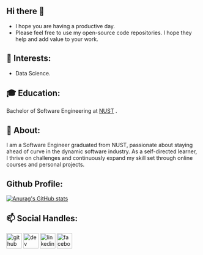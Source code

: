 ## Hi there 👋

- I hope you are having a productive day.
- Please feel free to use my open-source code repositories. I hope they help and add value to your work.

 ## 🌱 Interests:
 - Data Science.
                                              


## :mortar_board: Education:
 Bachelor of Software Engineering at [NUST](https://nust.edu.pk/) .
                                              


## 💬 About:
 I am a Software Engineer graduated from NUST, passionate about staying ahead of curve in the dynamic software industry. As a self-directed learner, I thrive on challenges and continuously expand my skill set through online courses and personal projects.

## Github Profile:
[![Anurag's GitHub stats](https://github-readme-stats.vercel.app/api?username=rha12)](https://github.com/anuraghazra/github-readme-stats)
## 📫 Social Handles:
 [<img src='https://cdn.jsdelivr.net/npm/simple-icons@3.0.1/icons/github.svg' alt='github' height='40'>](https://github.com/rha12)  [<img src='https://cdn.jsdelivr.net/npm/simple-icons@3.0.1/icons/dev-dot-to.svg' alt='dev' height='40'>](https://dev.to/rha12)  [<img src='https://cdn.jsdelivr.net/npm/simple-icons@3.0.1/icons/linkedin.svg' alt='linkedin' height='40'>](https://www.linkedin.com/in/raja-haider-ali-331625208/)  [<img src='https://cdn.jsdelivr.net/npm/simple-icons@3.0.1/icons/facebook.svg' alt='facebook' height='40'>](https://www.facebook.com/rajahaiderali8)  

                                             
                                             
<!--
**rha12/rha12** is a ✨ _special_ ✨ repository because its `README.md` (this file) appears on your GitHub profile.

Here are some ideas to get you started:

- 🔭 I’m currently working on ...
- 🌱 I’m currently learning 
- 👯 I’m looking to collaborate on ...
- 🤔 I’m looking for help with ...
- 💬 Ask me about ...
- 📫 How to reach me: ...
- 😄 Pronouns: ...
- ⚡ Fun fact: ...
-->
